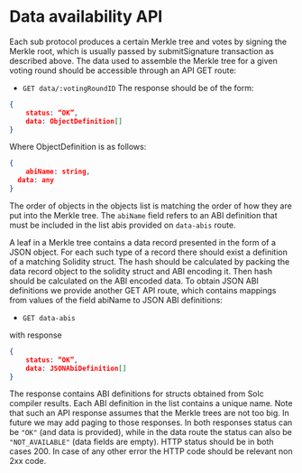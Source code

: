 # Data availability API

Each sub protocol produces a certain Merkle tree and votes by signing the Merkle root, which is usually passed by submitSignature transaction as described above. The data used to assemble the Merkle tree for a given voting round should be accessible through an API GET route:

- `GET data/:votingRoundID`
  The response should be of the form:

```json
{
	status: “OK”,
	data: ObjectDefinition[]
}
```

Where ObjectDefinition is as follows:

```json
{
	abiName: string,
  data: any
}
```

The order of objects in the objects list is matching the order of how they are put into the Merkle tree. The `abiName` field refers to an ABI definition that must be included in the list abis provided on `data-abis` route.

A leaf in a Merkle tree contains a data record presented in the form of a JSON object. For each such type of a record there should exist a definition of a matching Solidity struct. The hash should be calculated by packing the data record object to the solidity struct and ABI encoding it. Then hash should be calculated on the ABI encoded data. To obtain JSON ABI definitions we provide another GET API route, which contains mappings from values of the field abiName to JSON ABI definitions:

- `GET data-abis`

with response

```json
{
	status: “OK”,
	data: JSONAbiDefinition[]
}
```

The response contains ABI definitions for structs obtained from Solc compiler results. Each ABI definition in the list contains a unique name. Note that such an API response assumes that the Merkle trees are not too big. In future we may add paging to those responses.
In both responses status can be `"OK"` (and data is provided), while in the data route the status can also be `"NOT_AVAILABLE"` (data fields are empty). HTTP status should be in both cases 200. In case of any other error the HTTP code should be relevant non 2xx code.
